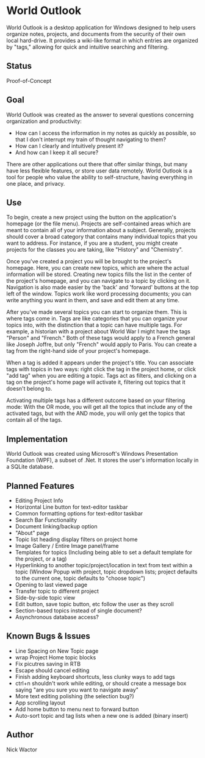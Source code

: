 ﻿# World Outlook

World Outlook is a desktop application for Windows designed to help users organize notes, projects, and documents from the security of their own local hard-drive. It provides a wiki-like format in which entries are organized by "tags," allowing for quick and intuitive searching and filtering.

## Status
Proof-of-Concept

## Goal
World Outlook was created as the answer to several questions concerning organization and productivity: 
* How can I access the information in my notes as quickly as possible, so that I don't interrupt my train of thought navigating to them? 
* How can I clearly and intuitively present it? 
* And how can I keep it all secure? 

There are other applications out there that offer similar things, but many have less flexible features, or store user data remotely. World Outlook is a tool for people who value the ability to self-structure, having everything in one place, and privacy.


## Use
To begin, create a new project using the button on the application's homepage (or the file menu). Projects are self-contained areas which are meant to contain all of your information about a subject. Generally, projects should cover a broad category that contains many individual topics that you want to address. For instance, if you are a student, you might create projects for the classes you are taking, like "History" and "Chemistry".

Once you've created a project you will be brought to the project's homepage. Here, you can create new topics, which are where the actual information will be stored. Creating new topics fills the list in the center of the project's homepage, and you can navigate to a topic by clicking on it. Navigation is also made easier by the 'back' and 'forward' buttons at the top left of the window. Topics work like word processing documents; you can write anything you want in them, and save and edit them at any time.

After you've made several topics you can start to organize them. This is where tags come in. Tags are like categories that you can organize your topics into, with the distinction that a topic can have multiple tags. For example, a historian with a project about World War I might have the tags "Person" and "French." Both of these tags would apply to a French general like Joseph Joffre, but only "French" would apply to Paris. You can create a tag from the right-hand side of your project's homepage.

When a tag is added it appears under the project's title. You can associate tags with topics in two ways: right click the tag in the project home, or click "add tag" when you are editing a topic. Tags act as filters, and clicking on a tag on the project's home page will activate it, filtering out topics that it doesn't belong to. 

Activating multiple tags has a different outcome based on your filtering mode: With the OR mode, you will get all the topics that include any of the activated tags, but with the AND mode, you will only get the topics that contain all of the tags.


## Implementation
World Outlook was created using Microsoft's Windows Presentation Foundation (WPF), a subset
of .Net. It stores the user's information locally in a SQLite database.


## Planned Features
* Editing Project Info
* Horizontal Line button for text-editor taskbar
* Common formatting options for text-editor taskbar
* Search Bar Functionality
* Document linking/backup option
* "About" page
* Topic list heading display filters on project home
* Image Gallery / Entire Image panel/frame
* Templates  for topics (Including being able to set a default template for the project, or a tag)
* Hyperlinking to another topic/project/location in text from text within a topic
	(Window Popup with project, topic dropdown lists; project defaults to the current one, topic defaults to "choose topic")
* Opening to last viewed page
* Transfer topic to different project
* Side-by-side topic view
* Edit button, save topic button, etc follow the user as they scroll
* Section-based topics instead of single document?
* Asynchronous database access?


## Known Bugs & Issues
* Line Spacing on New Topic page
* wrap Project Home topic blocks
* Fix picutres saving in RTB
* Escape should cancel editing
* Finish adding keyboard shortcuts, less clunky ways to add tags
* ctrl+n shouldn't work while editing, or should create a message box saying "are you sure you want to navigate away"
* More text editing polishing  (the selection bug?)
* App scrolling layout
* Add home button to menu next to forward button
* Auto-sort topic and tag lists when a new one is added  (binary insert)


## Author
Nick Wactor
